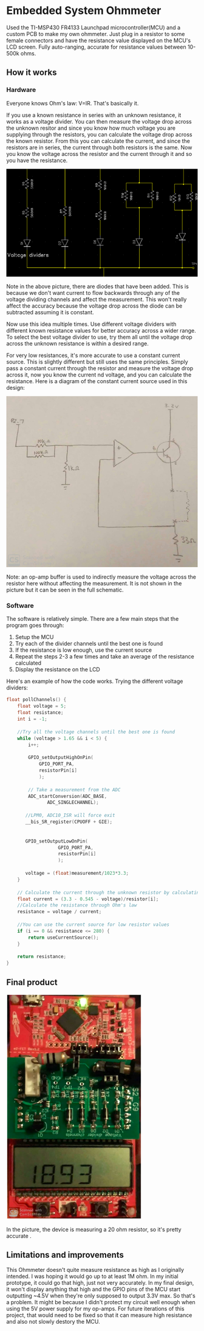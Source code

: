 # Embedded System Ohmmeter
Used the TI-MSP430 FR4133 Launchpad microcontroller(MCU) and a custom PCB to make my own ohmmeter. Just plug in a resistor to some female connectors and have the resistance value displayed on the MCU's LCD screen. Fully auto-ranging, accurate for resistance values between 10-500k ohms.

## How it works
### Hardware
Everyone knows Ohm's law: V=IR. That's basically it.

If you use a known resistance in series with an unknown resistance, it works as a voltage divider. You can then measure the voltage drop across the unknown resitor and since you know how much voltage you are supplying through the resistors, you can calculate the voltage drop across the known resistor. From this you can calculate the current, and since the resistors are in series, the current through both resistors is the same. Now you know the voltage across the resistor and the current through it and so you have the resistance.

![Voltage dividers](Images/voltage_dividers.PNG)

Note in the above picture, there are diodes that have been added. This is because we don't want current to flow backwards through any of the voltage dividing channels and affect the measurement. This won't really affect the accuracy because the voltage drop across the diode can be subtracted assuming it is constant.

Now use this idea multiple times. Use different voltage dividers with different known resistance values for better accuracy across a wider range. To select the best voltage divider to use, try them all until the voltage drop across the unknown resistance is within a desired range.

For very low resistances, it's more accurate to use a constant current source. This is slightly different but still uses the same principles. Simply pass a constant current through the resistor and measure the voltage drop across it, now you know the current nd voltage, and you can calculate the resistance. Here is a diagram of the constant current source used in this design:

![Current source](Images/current_source.png)

Note: an op-amp buffer is used to indirectly measure the voltage across the resistor here without affecting the measurement. It is not shown in the picture but it can be seen in the full schematic.

### Software
The software is relatively simple. There are a few main steps that the program goes through:
1. Setup the MCU
2. Try each of the divider channels until the best one is found
3. If the resistance is low enough, use the current source
4. Repeat the steps 2-3 a few times and take an average of the resistance calculated
5. Display the resistance on the LCD

Here's an example of how the code works.
Trying the different voltage dividers:

```C
float pollChannels() {
    float voltage = 5;
    float resistance;
    int i = -1;

    //Try all the voltage channels until the best one is found
    while (voltage > 1.65 && i < 5) {
        i++;

        GPIO_setOutputHighOnPin(
            GPIO_PORT_PA,
            resistorPin[i]
            );

        // Take a measurement from the ADC
        ADC_startConversion(ADC_BASE,
               ADC_SINGLECHANNEL);

       //LPM0, ADC10_ISR will force exit
       __bis_SR_register(CPUOFF + GIE);


       GPIO_setOutputLowOnPin(
                   GPIO_PORT_PA,
                   resistorPin[i]
                   );

       voltage = (float)measurement/1023*3.3;
    }

    // Calculate the current through the unknown resistor by calculating it through the known resistor
    float current = (3.3 - 0.545 - voltage)/resistor[i];
    //Calculate the resistance through Ohm's law
    resistance = voltage / current;

    //You can use the current source for low resistor values
    if (i == 0 && resistance <= 280) {
        return useCurrentSource();
    }

    return resistance;
}
```

## Final product
![](final_product.png)

In the picture, the device is measuring a 20 ohm resistor, so it's pretty accurate .

## Limitations and improvements
This Ohmmeter doesn't quite measure resistance as high as I originally intended. I was hoping it would go up to at least 1M ohm. In my initial prototype, it could go that high, just not very accurately. In my final design, it won't display anything that high and the GPIO pins of the MCU start outputting ~4.5V when they're only supposed to output 3.3V max. So that's a problem. It might be because I didn't protect my circuit well enough when using the 5V power supply for my op-amps. For future iterations of this project, that would need to be fixed so that it can measure high resistance and also not slowly destory the MCU.
